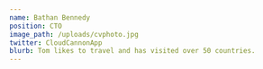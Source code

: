 ```yaml
---
name: Bathan Bennedy
position: CTO
image_path: /uploads/cvphoto.jpg
twitter: CloudCannonApp
blurb: Tom likes to travel and has visited over 50 countries.
---
```


